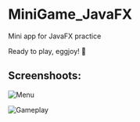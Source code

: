 # MiniGame_JavaFX

Mini app for JavaFX practice

Ready to play, eggjoy! :egg:

## Screenshoots:

![Menu](https://user-images.githubusercontent.com/75095360/188221006-d8b40ed8-045a-4969-898b-2dc37ade6d8a.gif)

![Gameplay](https://user-images.githubusercontent.com/75095360/188221161-d56cbbab-465b-4250-9aa1-ce6655920652.gif)
